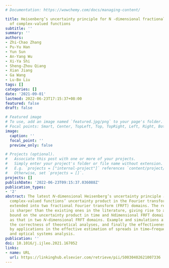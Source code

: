 ```yaml
---
# Documentation: https://wowchemy.com/docs/managing-content/

title: Heisenberg’s uncertainty principle for N -dimensional fractional Fourier transform
  of complex-valued functions
subtitle: ''
summary: ''
authors:
- Zhi-Chao Zhang
- Pu-Yu Han
- Yun Sun
- An-Yang Wu
- Xi-Ya Shi
- Sheng-Zhou Qiang
- Xian Jiang
- Ga Wang
- Lu-Bo Liu
tags: []
categories: []
date: '2021-09-01'
lastmod: 2022-06-23T17:15:37+08:00
featured: false
draft: false

# Featured image
# To use, add an image named `featured.jpg/png` to your page's folder.
# Focal points: Smart, Center, TopLeft, Top, TopRight, Left, Right, BottomLeft, Bottom, BottomRight.
image:
  caption: ''
  focal_point: ''
  preview_only: false

# Projects (optional).
#   Associate this post with one or more of your projects.
#   Simply enter your project's folder or file name without extension.
#   E.g. `projects = ["internal-project"]` references `content/project/deep-learning/index.md`.
#   Otherwise, set `projects = []`.
projects: []
publishDate: '2022-06-23T09:15:37.036088Z'
publication_types:
- '2'
abstract: The latest 𝑁-dimensional Heisenberg’s uncertainty principle associated with
  complex-valued functions’ uncertainty product in the Fourier transform domain is
  extended into two fractional Fourier transform (FRFT) domains. The result derived
  is sharper than the existing ones in the literature, giving rise to a tighter lower
  bound on the uncertainty product in time and 𝑁dimensional FRFT domains, as well
  as that in two 𝑁-dimensional FRFT domains. Example and simulations also validate
  the correctness of theoretical analyses, and finally the effectiveness is illustrated
  by applications in the effective estimation of spreads in time–frequency analysis
  and optical systems analysis.
publication: ''
doi: 10.1016/j.ijleo.2021.167052
links:
- name: URL
  url: https://linkinghub.elsevier.com/retrieve/pii/S0030402621007336
---
```

